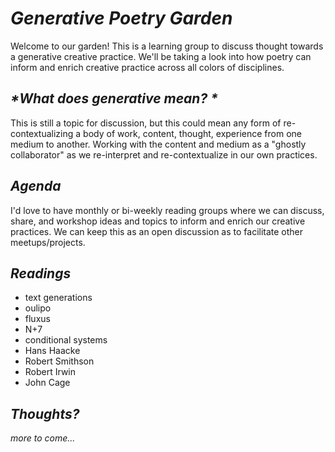 # _*Generative Poetry Garden*_

Welcome to our garden! This is a learning group to discuss thought towards a generative creative practice. We'll be taking a look into how poetry can inform and enrich creative practice across all colors of disciplines.

## _*What does generative mean? *_
This is still a topic for discussion, but this could mean any form of re-contextualizing a body of work, content, thought, experience from one medium to another. Working with the content and medium as a "ghostly collaborator" as we re-interpret and re-contextualize in our own practices.

## _*Agenda*_
I'd love to have monthly or bi-weekly reading groups where we can discuss, share, and workshop ideas and topics to inform and enrich our creative practices. We can keep this as an open discussion as to facilitate other meetups/projects.

## _*Readings*_

  - text generations
  - oulipo
  - fluxus
  - N+7
  - conditional systems
  - Hans Haacke
  - Robert Smithson
  - Robert Irwin
  - John Cage

## _*Thoughts?*_

*more to come...*

